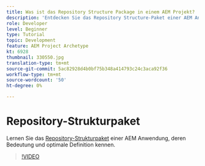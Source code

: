 ```yaml
---
title: Was ist das Repository Structure Package in einem AEM Projekt?
description: 'Entdecken Sie das Repository Structure-Paket einer AEM Anwendung, dessen Bedeutung und wie Sie es richtig definieren. '
role: Developer
level: Beginner
type: Tutorial
topic: Development
feature: AEM Project Archetype
kt: 6928
thumbnail: 330550.jpg
translation-type: tm+mt
source-git-commit: 5ac82928d4b0bf75b348a414793c24c3aca92f36
workflow-type: tm+mt
source-wordcount: '50'
ht-degree: 0%

---
```



# Repository-Strukturpaket

Lernen Sie das [Repository-Strukturpaket](https://experienceleague.adobe.com/docs/experience-manager-cloud-service/implementing/developing/repository-structure-package.html) einer AEM Anwendung, deren Bedeutung und optimale Definition kennen.

>[!VIDEO](https://video.tv.adobe.com/v/330550/?quality=12&learn=on)